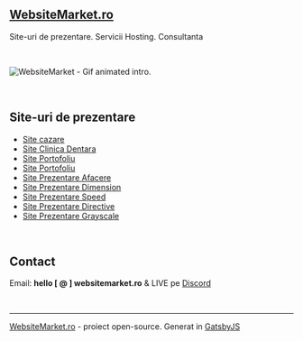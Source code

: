 ## [WebsiteMarket.ro](https://websitemarket.ro)

Site-uri de prezentare. Servicii Hosting. Consultanta

<br />

![WebsiteMarket - Gif animated intro.](https://raw.githubusercontent.com/creare-site/static/master/common/websitemarket-intro.gif)

<br />

## Site-uri de prezentare
 
 - [Site cazare](https://cazare-mamaia-nord.websitemarket.ro/)
 - [Site Clinica Dentara](https://site-clinica-dentara.websitemarket.ro/)
 - [Site Portofoliu](https://site-portofoliu.websitemarket.ro/)
 - [Site Portofoliu](https://creare-site-portofoliu.websitemarket.ro/)
 - [Site Prezentare Afacere](https://site-prezentare-afacere.websitemarket.ro/)
 - [Site Prezentare Dimension](https://site-prezentare-dimension.websitemarket.ro/)
 - [Site Prezentare Speed](https://site-prezentare-speed.websitemarket.ro/)
 - [Site Prezentare Directive](https://site-prezentare-directive.websitemarket.ro/)
 - [Site Prezentare Grayscale](https://site-prezentare-grayscale.websitemarket.ro/)

<br />

## Contact 
  
Email: **hello [ @ ] websitemarket.ro** & LIVE pe [Discord](https://discord.gg/MFRQmAk)

<br />

---
[WebsiteMarket.ro](https://websitemarket.ro) - proiect open-source. Generat in [GatsbyJS](https://www.gatsbyjs.org)
